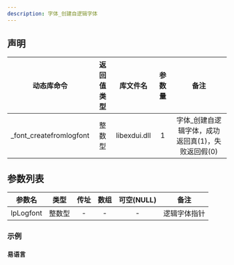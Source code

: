 ```yaml
---
description: 字体_创建自逻辑字体
---
```


## 声明

|动态库命令| 返回值类型|库文件名|参数量| 备注|
|:--:|:--:|:--:|:--:|:--:|
| _font_createfromlogfont |  整数型 |  libexdui.dll | 1 | 字体_创建自逻辑字体，成功返回真(1)，失败返回假(0) |

## 参数列表

| 参数名 |  类型  | 传址 | 数组 | 可空(NULL) |   备注   |
| :----: | :----: | :--: | :--: | :--------: | :------: |
| lpLogfont  | 整数型 |  -   |  -   |     -      | 逻辑字体指针 |

### 示例
#### 易语言
```c

```